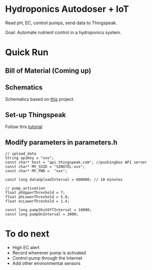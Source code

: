 # Hydroponics Autodoser + IoT 
Read pH, EC, control pumps, send data to Thingspeak.

Goal: Automate nutrient control in a hydroponics system.

# Quick Run

## Bill of Material (Coming up)

## Schematics
Schematics based on [this](https://www.youtube.com/watch?v=QW0YcxN3pao) project.

## Set-up Thingspeak
Follow this [tutorial](https://community.thingspeak.com/tutorials/arduino/send-data-to-thingspeak-with-arduino/#:~:text=Install%20ThingSpeak%20Communication%20Library%20for,and%20click%20the%20Install%20button.)

## Modify parameters in parameters.h
```
// upload_data
String apiKey = "xxx";
const char* host = "api.thingspeak.com"; //pushingbox API server
const char* MY_SSID = "SINGTEL-xxx";
const char* MY_PWD =  "xxx";

const long dataUploadInterval = 600000; // 10 minutes

// pump_activation
float phUpperThreshold = 7;
float phLowerThreshold = 5.8;
float ecLowerThreshold = 1.4;

const long pumpShutOffInterval = 10000;
const long pumpOnInterval = 2000;
```

# To do next
- High EC alert
- Record whenever pump is activated
- Control pump through the Internet
- Add other environmental sensors